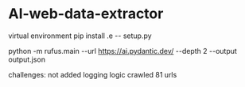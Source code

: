 # AI-web-data-extractor

virtual environment
pip install .e -- setup.py

python -m rufus.main --url https://ai.pydantic.dev/ --depth 2 --output output.json



challenges:
not added logging logic crawled 81 urls